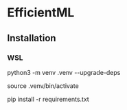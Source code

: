 # EfficientML

## Installation

### WSL

python3 -m venv .venv --upgrade-deps

source .venv/bin/activate

pip install -r requirements.txt
